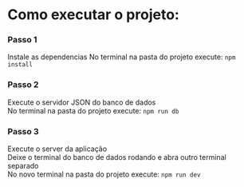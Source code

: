 # Como executar o projeto:

### Passo 1
Instale as dependencias
No terminal na pasta do projeto execute: `npm install`

### Passo 2
Execute o servidor JSON do banco de dados \
No terminal na pasta do projeto execute: `npm run db`

### Passo 3
Execute o server da aplicação \
Deixe o terminal do banco de dados rodando e abra outro terminal separado \
No novo terminal na pasta do projeto execute: `npm run dev`
